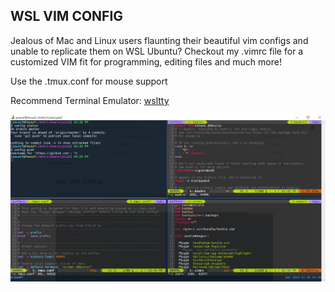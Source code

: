 WSL VIM CONFIG
-------------------------

Jealous of Mac and Linux users flaunting their beautiful vim configs and unable to replicate them on
WSL Ubuntu? Checkout my .vimrc file for a customized VIM fit for programming, editing files
and much more!

Use the .tmux.conf for mouse support

Recommend Terminal Emulator: [wsltty](https://github.com/mintty/wsltty)

![alt text](https://github.com/yzia2000/dotfiles/blob/master/WSL_m.jpg)
